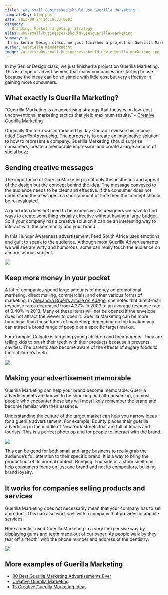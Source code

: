 ```yaml
---
title: 'Why Small Businesses Should Use Guerilla Marketing'
templateKey: blog-post
date: 2013-09-24T14:18:33.000Z
category: 
  -Branding, Market Targeting, Strategy
alias: why-small-businesses-should-use-guerilla-marketing
summary: > 
 In my Senior Design class, we just finished a project on Guerilla Marketing. This is a type of advertisement that many companies are starting to use because the ideas can be so simple with little cost but very effective in gaining more consumers.
author: Gabrielle Kinderknecht
image: /assets/why-small-businesses-should-use-guerilla-marketing.jpg
---
```


In my Senior Design class, we just finished a project on Guerilla Marketing. This is a type of advertisement that many companies are starting to use because the ideas can be so simple with little cost but very effective in gaining more consumers.

What exactly Is Guerilla Marketing?
-----------------------------------

“Guerrilla Marketing is an advertising strategy that focuses on low-cost unconventional marketing tactics that yield maximum results.” – [Creative Guerilla Marketing](http://www.creativeguerrillamarketing.com/)

Originally the term was introduced by Jay Conrad Levinson his in book titled _Guerilla Advertising_. The purpose is to create an imaginative solution to how to represent a company. Guerilla Marketing should surprise consumers, create a memorable impression and create a large amount of social buzz.

Sending creative messages
-------------------------

The importance of Guerilla Marketing is not only the aesthetics and appeal of the design but the concept behind the idea. The message conveyed to the audience needs to be clear and effective. If the consumer does not understand the message in a short amount of time then the concept should be re-evaluated.

A good idea does not need to be expensive. As designers we have to find ways to create something visually effective without having a large budget. So if your company has a creative solution it can be an interesting way to interact with the community and your brand.

In this Hunger Awareness advertisement, Feed South Africa uses emotions and guilt to speak to the audience. Although most Guerilla Advertisements we will see are witty and humorous, some can really touch the audience on a more serious subject.

![](/sites/default/files/feed-south-africa-guerilla-marketing.jpeg)

Keep more money in your pocket
------------------------------

A lot of companies spend large amounts of money on promotional marketing, direct mailing, commercials, and other various forms of marketing. In [Alexandra Bruell’s article on AdAge](http://adage.com/article/media/dma-snail-mail-phone-beat-digital-response-rates/235364/), she notes that direct-mail response rates decreased from 4.37% in 2003 to an average response rate of 3.40% in 2013. Many of these items will not be opened if the envelope does not attract the viewer to open it. Guerilla Marketing can be more functional than these forms of marketing; depending on the location you can attract a broad range of people or a specific target market.

For example, Colgate is targeting young children and their parents. They are telling kids to brush their teeth with their products because it prevents cavities. The parents also become aware of the effects of sugary foods to their children’s teeth.

![](/sites/default/files/colgate-toothbrush-in-ice-cream-guerilla-marketing.jpg)

Making your advertisement memorable
-----------------------------------

Guerilla Marketing can help your brand become memorable. Guerilla advertisements are known to be shocking and all-consuming, so most people who encounter these ads will most likely remember the brand and become familiar with their essence.

Understanding the culture of the target market can help you narrow ideas for a guerilla advertisement. For example, Bounty places their guerilla advertising in the middle of New York streets that are full of locals and tourists. This is a perfect photo op and for people to interact with the brand.

![](/sites/default/files/bounty-big-spills-guerilla-marketing.jpg)

This can be good for both small and large business to really grab the audience’s full attention to their specific brand. It is a way to bring the product out of its normal context. Bringing it outside of a store shelf can help consumers focus on just one brand and not its competitors, building brand loyalty.

It works for companies selling products and services
----------------------------------------------------

Guerilla Marketing does not necessarily mean that your company has to sell a product. This can also work well with a company that provides intangible services.

Here a dentist used Guerilla Marketing in a very inexpensive way by displaying gums and teeth made out of cut paper. As people walk by they tear off a “tooth” with the phone number and address of the dentistry.

![](/sites/default/files/local-dentist-teeth-guerilla-marketing.jpg)

More examples of Guerilla Marketing
-----------------------------------

*   [80 Best Guerilla Marketing Advertisements Ever](http://blogof.francescomugnai.com/2009/11/the-80-best-guerrilla-marketing-ideas-ive-ever-seen/)
*   [Creative Guerilla Marketing](http://www.creativeguerrillamarketing.com/guerrilla-marketing/10-intense-public-guerrilla-marketing-posters/)
*   [15 Creative Guerilla Marketing Ideas](http://www.boredpanda.com/clever-and-creative-guerrilla-advertising-ideas/)